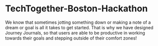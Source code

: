 # TechTogether-Boston-Hackathon

We know that sometimes jotting something down or making a note of a dream or goal is all it takes to get started. That is why we have designed Journey Journals, so that users are able to be productive in working towards their goals and stepping outside of their comfort zones!
